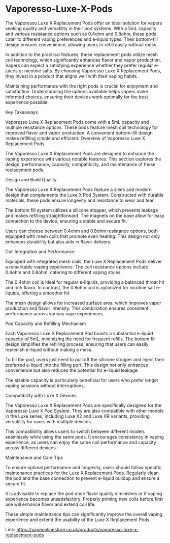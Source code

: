 # Vaporesso-Luxe-X-Pods
The Vaporesso Luxe X Replacement Pods offer an ideal solution for vapers seeking quality and versatility in their pod systems. With a 5mL capacity and various resistance options such as 0.4ohm and 0.8ohm, these pods cater to different vaping preferences and e-liquid types. Their bottom-fill design ensures convenience, allowing users to refill easily without mess.

In addition to the practical features, these replacement pods utilize mesh coil technology, which significantly enhances flavor and vapor production. Vapers can expect a satisfying experience whether they prefer regular e-juices or nicotine salts. By choosing Vaporesso Luxe X Replacement Pods, they invest in a product that aligns well with their vaping habits.

Maintaining performance with the right pods is crucial for enjoyment and satisfaction. Understanding the options available helps vapers make informed choices, ensuring their devices work optimally for the best experience possible.

Key Takeaways

Vaporesso Luxe X Replacement Pods come with a 5mL capacity and multiple resistance options.
These pods feature mesh coil technology for improved flavor and vapor production.
A convenient bottom-fill design makes refilling simple and efficient.
Overview of Vaporesso Luxe X Replacement Pods

The Vaporesso Luxe X Replacement Pods are designed to enhance the vaping experience with various notable features. This section explores the design, performance, capacity, compatibility, and maintenance of these replacement pods.

Design and Build Quality

The Vaporesso Luxe X Replacement Pods feature a sleek and modern design that complements the Luxe X Pod System. Constructed with durable materials, these pods ensure longevity and resistance to wear and tear.

The bottom fill system utilizes a silicone stopper, which prevents leakage and makes refilling straightforward. The magnets on the base allow for easy connection to the device, ensuring a stable and secure fit.

Users can choose between 0.4ohm and 0.8ohm resistance options, both equipped with mesh coils that promote even heating. This design not only enhances durability but also aids in flavor delivery.

Coil Integration and Performance

Equipped with integrated mesh coils, the Luxe X Replacement Pods deliver a remarkable vaping experience. The coil resistance options include 0.4ohm and 0.8ohm, catering to different vaping styles.

The 0.4ohm coil is ideal for regular e-liquids, providing a balanced throat hit and rich flavor. In contrast, the 0.8ohm coil is optimized for nicotine salt e-liquids, offering a smoother hit.

The mesh design allows for increased surface area, which improves vapor production and flavor intensity. This combination ensures consistent performance across various vape experiences.

Pod Capacity and Refilling Mechanism

Each Vaporesso Luxe X Replacement Pod boasts a substantial e-liquid capacity of 5mL, minimizing the need for frequent refills. The bottom fill design simplifies the refilling process, ensuring that users can easily replenish e-liquid without making a mess.

To fill the pod, users just need to pull off the silicone stopper and inject their preferred e-liquid into the filling port. This design not only enhances convenience but also reduces the potential for e-liquid leakage.

The sizable capacity is particularly beneficial for users who prefer longer vaping sessions without interruptions.

Compatibility with Luxe X Devices

The Vaporesso Luxe X Replacement Pods are specifically designed for the Vaporesso Luxe X Pod System. They are also compatible with other models in the Luxe series, including Luxe X2 and Luxe XR variants, providing versatility for users with multiple devices.

This compatibility allows users to switch between different models seamlessly while using the same pods. It encourages consistency in vaping experience, as users can enjoy the same coil performance and capacity across different devices.

Maintenance and Care Tips

To ensure optimal performance and longevity, users should follow specific maintenance practices for the Luxe X Replacement Pods. Regularly clean the pod and the base connection to prevent e-liquid buildup and ensure a secure fit.

It is advisable to replace the pod once flavor quality diminishes or if vaping experience becomes unsatisfactory. Properly priming new coils before first use will enhance flavor and extend coil life.

These simple maintenance tips can significantly improve the overall vaping experience and extend the usability of the Luxe X Replacement Pods.

Link: https://vapeonlinestore.co.uk/products/vaporesso-luxe-x-replacement-pods
